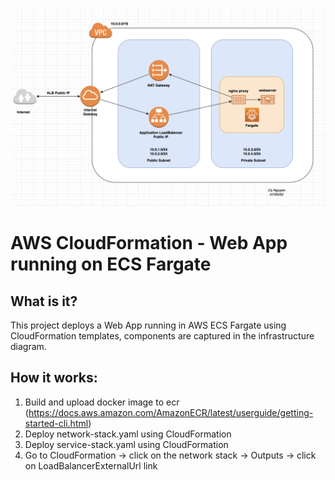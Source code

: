[![Infrastruture Diagram](https://github.com/Cadmiral/cf_ecs_repo/blob/main/ecs-webapp.png?raw=true)](https://github.com/Cadmiral/cf_ecs_repo/blob/main/ecs-webapp.png?raw=true)
# AWS CloudFormation - Web App running on ECS Fargate 

## What is it?

This project deploys a Web App running in AWS ECS Fargate using CloudFormation templates, components are captured in the infrastructure diagram.

## How it works:

1. Build and upload docker image to ecr (https://docs.aws.amazon.com/AmazonECR/latest/userguide/getting-started-cli.html)
2. Deploy network-stack.yaml using CloudFormation
3. Deploy service-stack.yaml using CloudFormation
4. Go to CloudFormation -> click on the network stack -> Outputs -> click on LoadBalancerExternalUrl link
